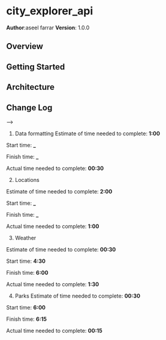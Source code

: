 # city_explorer_api

**Author**:aseel farrar
**Version**: 1.0.0

## Overview

<!-- Provide a high level overview of what this application is and why you are building it, beyond the fact that it's an assignment for this class. (i.e. What's your problem domain?) -->

## Getting Started

<!-- What are the steps that a user must take in order to build this app on their own machine and get it running? -->

## Architecture

<!-- Provide a detailed description of the application design. What technologies (languages, libraries, etc) you're using, and any other relevant design information. -->

## Change Log

<!-- Use this area to document the iterative changes made to your application as each feature is successfully implemented. Use time stamps. Here's an examples:

01-01-2001 4:59pm - Application now has a fully-functional express server, with a GET route for the location resource.

## Credits and Collaborations
<!-- Give credit (and a link) to other people or resources that helped you build this application. -->

-->

1.  Data formatting
    Estimate of time needed to complete: **1:00**

Start time: **\_**

Finish time: **\_**

Actual time needed to complete: **00:30**

2. Locations

Estimate of time needed to complete: **2:00**

Start time: **\_**

Finish time: **\_**

Actual time needed to complete: **1:00**

3.  Weather

Estimate of time needed to complete: **00:30**

Start time: **4:30**

Finish time: **6:00**

Actual time needed to complete: **1:30**

4. Parks
   Estimate of time needed to complete: **00:30**

Start time: **6:00**

Finish time: **6:15**

Actual time needed to complete: **00:15**
